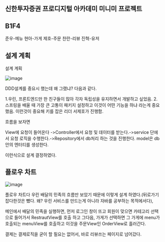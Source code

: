 ## 신한투자증권 프로디지털 아카데미 미니미 프로젝트 


## B1F4

준우-메뉴
현아-가게
제호-주문
찬란-리뷰
진혁-유저 

## 설계 계획

설계 계획 

![image](https://github.com/user-attachments/assets/155d4c4d-e839-490f-a14d-8b025dbce35b)

DDD설계를 중요시 했는데 왜 그랬냐? 다음과 같다.

1.우린, 프론트엔드만 한 친구들이 많아 각자 독립성을 유지하면서 개발하고 싶었음.
2.스프링을 배울 때 가장 큰 고통이 패키지 설정하고 이것이 어떤 기능을 하냐 라는게 중요했음.
이런것이 중요해 키를 잡은 리더 서제호가  진행함.

흐름을 보자면

View에 요청이 들어온다 ->Controller에서 요청 및 데이터를 받는다.->service 단에서 요청 로직을 수행한다.->Repository에서 db처리 하는 것을 진행한다. 
model은 db안의 엔터티를 생성한다. 

이런식으로 설계 결정하였다. 

## 플로우 차트

![image](https://github.com/user-attachments/assets/ec0786c1-2ed6-4286-aef7-354b256dfc60)

플로우 차트다 우린 배달의 민족의 흐름만 보았기 때문에 이렇게 설계 하였다.(뒤로가기 잡다한것은 뺐다. 왜? 우린 서비스를 만드는게 아니라 자바를 공부하는 목적에서다),

메인에서 배달의 민족을 실행하면,
먼저 로그인 창이 뜨고 회원이 맞으면
카테고리 선택으로 들어가서 RestrautView를 호출 하고 그다음, 
가게가 선택하면 그 가게에 menu가 호출되는 menuView를 호출하고 이것을 주문View인 OrderView로 흘러간다.

결제는 결제로직을 굳이 할 필요는 없어서,
바로 리뷰쓰는 페이지로 넘어갔다.

